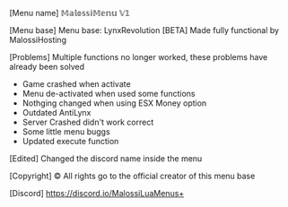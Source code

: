 

[Menu name] 
𝕄𝕒𝕝𝕠𝕤𝕤𝕚𝕄𝕖𝕟𝕦 𝕍𝟙

[Menu base] 
Menu base: LynxRevolution [BETA]
Made fully functional by MalossiHosting

[Problems]
Multiple functions no longer worked, these problems have already been solved

- Game crashed when activate
- Menu de-activated when used some functions
- Nothging changed when using ESX Money option
- Outdated AntiLynx
- Server Crashed didn't work correct
- Some little menu buggs
- Updated execute function

[Edited]
Changed the discord name inside the menu

[Copyright] ©
All rights go to the official creator of this menu base

[Discord]
https://discord.io/MalossiLuaMenus+
